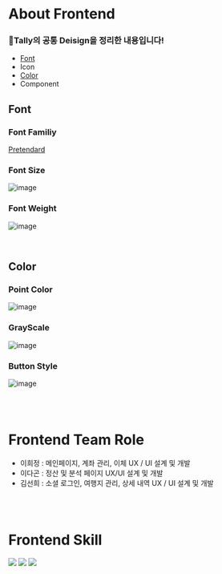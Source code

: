 # About Frontend

### 🎨Tally의 공통 Deisign을 정리한 내용입니다!

- [Font](#font)
- Icon
- [Color](#color)
- Component

## Font

### Font Familiy

[Pretendard](https://cactus.tistory.com/306)

### Font Size

![image](https://github.com/KimSeonHui/Algorithm-Problems/assets/44824456/ae570a25-3746-4742-a524-03bd0ce5ba91)

### Font Weight

![image](https://github.com/DagonLee/DagonLee/assets/43575986/2ac19780-0116-4bc8-b651-098bfeb59cfb)

<br />

## Color

### Point Color

![image](https://github.com/KimSeonHui/Algorithm-Problems/assets/44824456/35255bb3-f6d1-4568-8a3f-a15665f51195)

### GrayScale

![image](https://github.com/KimSeonHui/Algorithm-Problems/assets/44824456/23ecfa53-2a4d-40d2-89e9-95943e5255aa)

### Button Style

![image](https://github.com/FOR-MY-EGG/ForMyEgg/assets/18045556/b81f4a14-de8f-4c79-afde-8927d903e2cb)

<br /><br />

# Frontend Team Role

- 이희정 : 메인페이지, 계좌 관리, 이체 UX / UI 설계 및 개발
- 이다곤 : 정산 및 분석 페이지 UX/UI 설계 및 개발
- 김선희 : 소셜 로그인, 여행지 관리, 상세 내역 UX / UI 설계 및 개발

<br /><br />

# Frontend Skill

<img src="https://img.shields.io/badge/React-61DAFB?style=flat&logo=React&logoColor=white"/>
<img src="https://img.shields.io/badge/TypeScript-3178C6?style=flat&logo=typescript&logoColor=white"/>
<img src="https://img.shields.io/badge/Recoil-3578E5?style=flat&logo=recoil&logoColor=white"/>
